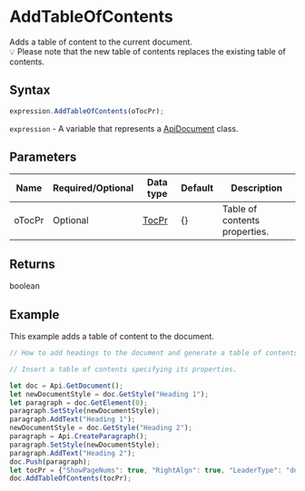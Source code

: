 # AddTableOfContents

Adds a table of content to the current document.\
💡 Please note that the new table of contents replaces the existing table of contents.

## Syntax

```javascript
expression.AddTableOfContents(oTocPr);
```

`expression` - A variable that represents a [ApiDocument](../ApiDocument.md) class.

## Parameters

| **Name** | **Required/Optional** | **Data type** | **Default** | **Description** |
| ------------- | ------------- | ------------- | ------------- | ------------- |
| oTocPr | Optional | [TocPr](../../Enumeration/TocPr.md) | &#123;&#125; | Table of contents properties. |

## Returns

boolean

## Example

This example adds a table of content to the document.

```javascript editor-docx
// How to add headings to the document and generate a table of contents.

// Insert a table of contents specifying its properties.

let doc = Api.GetDocument();
let newDocumentStyle = doc.GetStyle("Heading 1");
let paragraph = doc.GetElement(0);
paragraph.SetStyle(newDocumentStyle);
paragraph.AddText("Heading 1");
newDocumentStyle = doc.GetStyle("Heading 2");
paragraph = Api.CreateParagraph();
paragraph.SetStyle(newDocumentStyle);
paragraph.AddText("Heading 2");
doc.Push(paragraph);
let tocPr = {"ShowPageNums": true, "RightAlgn": true, "LeaderType": "dot", "FormatAsLinks": true, "BuildFrom": {"OutlineLvls": 9}, "TocStyle": "standard"};
doc.AddTableOfContents(tocPr);
```
